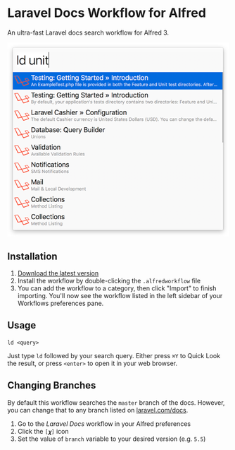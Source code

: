 # Laravel Docs Workflow for Alfred

An ultra-fast Laravel docs search workflow for Alfred 3.

![Screenshot](screenshot.png)

## Installation

1. [Download the latest version](https://github.com/tillkruss/alfred-laravel-docs/releases/download/v0.2.1/Laravel.Docs.alfredworkflow)
2. Install the workflow by double-clicking the `.alfredworkflow` file
3. You can add the workflow to a category, then click "Import" to finish importing. You'll now see the workflow listed in the left sidebar of your Workflows preferences pane.

## Usage

```
ld <query>
```

Just type `ld` followed by your search query. Either press `⌘Y` to Quick Look the result, or press `<enter>` to open it in your web browser.

## Changing Branches

By default this workflow searches the `master` branch of the docs. However, you can change that to any branch listed on [laravel.com/docs](https://laravel.com/docs).

1. Go to the _Laravel Docs_ workflow in your Alfred preferences
2. Click the `[𝝌]` icon
3. Set the value of `branch` variable to your desired version (e.g. `5.5`)

